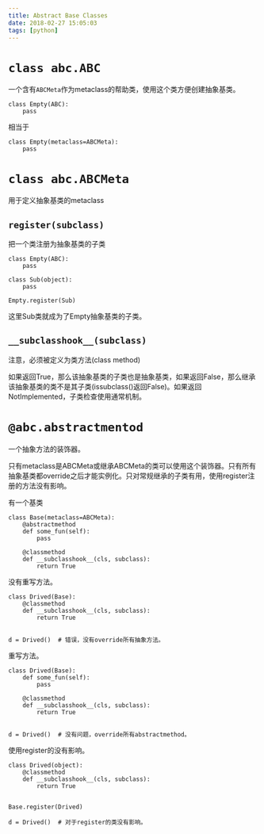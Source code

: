 ```yaml
---
title: Abstract Base Classes
date: 2018-02-27 15:05:03
tags: [python]
---
```



# `class abc.ABC`

一个含有`ABCMeta`作为metaclass的帮助类，使用这个类方便创建抽象基类。
```
class Empty(ABC):
	pass
```

相当于
```
class Empty(metaclass=ABCMeta):
	pass
```

# `class abc.ABCMeta`

用于定义抽象基类的metaclass

## `register(subclass)`

把一个类注册为抽象基类的子类
```
class Empty(ABC):
	pass

class Sub(object):
	pass

Empty.register(Sub)
```

这里Sub类就成为了Empty抽象基类的子类。

## `__subclasshook__(subclass)`

注意，必须被定义为类方法(class method)

如果返回True，那么该抽象基类的子类也是抽象基类，如果返回False，那么继承该抽象基类的类不是其子类(issubclass()返回False)。如果返回NotImplemented，子类检查使用通常机制。

# `@abc.abstractmentod`

一个抽象方法的装饰器。

只有metaclass是ABCMeta或继承ABCMeta的类可以使用这个装饰器。只有所有抽象基类都override之后才能实例化。只对常规继承的子类有用，使用register注册的方法没有影响。

有一个基类
```
class Base(metaclass=ABCMeta):
    @abstractmethod
    def some_fun(self):
        pass

    @classmethod
    def __subclasshook__(cls, subclass):
        return True
```

没有重写方法。
```
class Drived(Base):
    @classmethod
    def __subclasshook__(cls, subclass):
        return True


d = Drived()  # 错误，没有override所有抽象方法。
```

重写方法。
```
class Drived(Base):
    def some_fun(self):
        pass

    @classmethod
    def __subclasshook__(cls, subclass):
        return True


d = Drived()  # 没有问题，override所有abstractmethod。
```

使用register的没有影响。
```
class Drived(object):
    @classmethod
    def __subclasshook__(cls, subclass):
        return True


Base.register(Drived)

d = Drived()  # 对于register的类没有影响。
```
